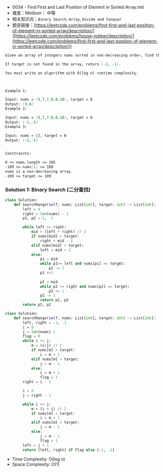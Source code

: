 
*  0034 - Find First and Last Position of Element in Sorted Array.md
* 难度：Medium｜ 中等
* 相关知识点：`Binary Search`, `Array`,  `Divide and Conquer`
* 题目链接：[https://leetcode.com/problems/find-first-and-last-position-of-element-in-sorted-array/description/]([https://leetcode.com/problems/house-robber/description/](https://leetcode.com/problems/find-first-and-last-position-of-element-in-sorted-array/description/))

```markdown
Given an array of integers nums sorted in non-decreasing order, find the starting and ending position of a given target value.

If target is not found in the array, return [-1, -1].

You must write an algorithm with O(log n) runtime complexity.

 

Example 1:

Input: nums = [5,7,7,8,8,10], target = 8
Output: [3,4]
Example 2:

Input: nums = [5,7,7,8,8,10], target = 6
Output: [-1,-1]
Example 3:

Input: nums = [], target = 0
Output: [-1,-1]
 

Constraints:

0 <= nums.length <= 105
-109 <= nums[i] <= 109
nums is a non-decreasing array.
-109 <= target <= 109

```



### Solution 1: Binary Search (二分查找)
```PYTHON
class Solution:
    def searchRange(self, nums: List[int], target: int) -> List[int]:
        left = 0
        right = len(nums) - 1
        p1, p2 =-1, -1

        while left <= right:
            mid = (left + right) // 2
            if nums[mid] > target:
                right = mid - 1
            elif nums[mid] < target:
                left = mid + 1
            else:
                p1 = mid
                while p1>= left and nums[p1] == target:
                    p1 -= 1
                p1 +=1
                
                p2 = mid
                while p2 <= right and nums[p2] == target:
                    p2 += 1
                p2 -= 1
                return p1, p2
        return p1, p2
```

```python
class Solution:
    def searchRange(self, nums: List[int], target: int) -> List[int]:
        left, right = -1, -1
        i = 0
        j = len(nums)-1
        flag = 0
        while i <= j:
            m = (i+j) // 2
            if nums[m] < target:
                i = m + 1
            elif nums[m] > target:
                j = m - 1
            else:
                i = m + 1
                flag = 1
        right = i - 1

        i = 0
        j = right - 1

        while i <= j:
            m = (i + j) // 2
            if nums[m] < target:
                i = m + 1
            elif nums[m] > target:
                j = m - 1
            else:
                j = m - 1
                flag = 1
        left = j + 1
        return [left, right] if flag else [-1, -1]

```
* Time Complexity: O(log n)
* Space Complexity: O(1)
